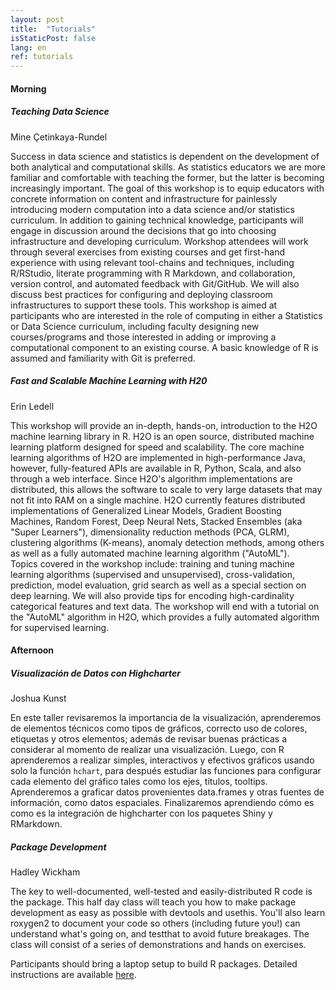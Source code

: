 ```yaml
---
layout: post
title:  "Tutorials"
isStaticPost: false
lang: en
ref: tutorials
---
```


#### Morning

##### Teaching Data Science
Mine Çetinkaya-Rundel

Success in data science and statistics is dependent on the development of both analytical and computational skills. As statistics educators we are more familiar and comfortable with teaching the former, but the latter is becoming increasingly important. The goal of this workshop is to equip educators with concrete information on content and infrastructure for painlessly introducing modern computation into a data science and/or statistics curriculum. In addition to gaining technical knowledge, participants will engage in discussion around the decisions that go into choosing infrastructure and developing curriculum. Workshop attendees will work through several exercises from existing courses and get first-hand experience with using relevant tool-chains and techniques, including R/RStudio, literate programming with R Markdown, and collaboration, version control, and automated feedback with Git/GitHub. We will also discuss best practices for configuring and deploying classroom infrastructures to support these tools. This workshop is aimed at participants who are interested in the role of computing in either a Statistics or Data Science curriculum, including
faculty designing new courses/programs and those interested in adding or improving a computational component to an existing course. A basic knowledge of R is assumed and familiarity with Git is preferred.



##### Fast and Scalable Machine Learning with H20
Erin Ledell

This workshop will provide an in-depth, hands-on, introduction to the H2O machine learning library in R.  H2O is an open source, distributed machine learning platform designed for speed and scalability.  The core machine learning algorithms of H2O are implemented in high-performance Java, however, fully-featured APIs are available in R, Python, Scala, and also through a web interface. Since H2O's algorithm implementations are distributed, this allows the software to scale to very large datasets that may not fit into RAM on a single machine. H2O currently features distributed implementations of Generalized Linear Models, Gradient Boosting Machines, Random Forest, Deep Neural Nets, Stacked Ensembles (aka "Super Learners"), dimensionality reduction methods (PCA, GLRM), clustering algorithms (K-means), anomaly detection methods, among others as well as a fully automated machine learning algorithm ("AutoML").   
Topics covered in the workshop include: training and tuning machine learning algorithms (supervised and unsupervised), cross-validation, prediction, model evaluation, grid search as well as a special section on deep learning.  We will also provide tips for encoding high-cardinality categorical features and text data.  The workshop will end with a tutorial on the "AutoML" algorithm in H2O, which provides a fully automated algorithm for supervised learning.



#### Afternoon

##### Visualización de Datos con Highcharter
Joshua Kunst

En este taller revisaremos la importancia de la visualización, aprenderemos de elementos técnicos como tipos de gráficos, correcto uso de colores, etiquetas y otros elementos; además de revisar buenas prácticas a considerar al momento de realizar una visualización. Luego, con R aprenderemos a realizar simples, interactivos y efectivos gráficos usando solo la función `hchart`, para después estudiar las funciones para configurar cada elemento del gráfico tales como los ejes, títulos, tooltips. Aprenderemos a graficar datos provenientes data.frames y otras fuentes de información, como datos espaciales. Finalizaremos aprendiendo cómo es como es la integración de highcharter con los paquetes Shiny y RMarkdown.


##### Package Development
Hadley Wickham

The key to well-documented, well-tested and easily-distributed R code is the package. This half day class will teach you how to make package development as easy as possible with devtools and usethis. You'll also learn roxygen2 to document your code so others (including future you!) can understand what's going on, and testthat to avoid future breakages. The class will consist of a series of demonstrations and hands on exercises.

Participants should bring a laptop setup to build R packages. Detailed instructions are available [here](https://r-pkgs.org/setup.html#setup-prep).
